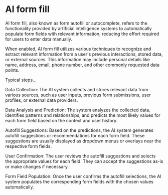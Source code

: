 # AI form fill

AI form fill, also known as form autofill or autocomplete, refers to the functionality provided by artificial intelligence systems to automatically populate form fields with relevant information, reducing the effort required for users to enter data manually.

When enabled, AI form fill utilizes various techniques to recognize and extract relevant information from a user's previous interactions, stored data, or external sources. This information may include personal details like name, address, email, phone number, and other commonly requested data points.

Typical steps…

Data Collection: The AI system collects and stores relevant data from various sources, such as user inputs, previous form submissions, user profiles, or external data providers.

Data Analysis and Prediction: The system analyzes the collected data, identifies patterns and relationships, and predicts the most likely values for each form field based on the context and user history.

Autofill Suggestions: Based on the predictions, the AI system generates autofill suggestions or recommendations for each form field. These suggestions are usually displayed as dropdown menus or overlays near the respective form fields.

User Confirmation: The user reviews the autofill suggestions and selects the appropriate values for each field. They can accept the suggestions as-is or make changes if necessary.

Form Field Population: Once the user confirms the autofill selections, the AI system populates the corresponding form fields with the chosen values automatically.
